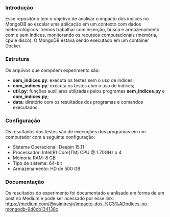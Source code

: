 ### Introdução
Esse repositório tem o objetivo de analisar o impacto dos índices no MongoDB ao escalar uma aplicação em um contexto com dados meteorológicos. Iremos trabalhar com inserção, busca e armazenamento com e sem índices, monitorando os recursos computacionais (memória, cpu e disco). O MongoDB estava sendo executado em um container Docker.

### Estrutura
Os arquivos que compõem experimento são:
* **sem_indices.py**: executa os testes sem o uso de índices;
* **com_indices.py**: executa os testes com o uso de índices;
* **util.py**: funções auxiliares utilizadas pelos programas **sem_indices.py** e **com_indices.py**;
* **data**: diretório com os resultados dos programas e comandos executados.

### Configuração
Os resultados dos testes são de execuções dos programas em um computador com a seguinte configuração:
* Sistema Operacional: Deepin 15.11
* Processador: Intel(R) Core(TM) CPU @ 1.70GHz x 4
* Mémoria RAM: 8 GB
* Tipo de sistema: 64-bit
* Armazenamento: HD de 500 GB

### Documentação
Os resultados do experimento foi documentado e anlisado em forma de um post no Medium e pode ser acessado por esse link: https://medium.com/@valmircsjr/impacto-dos-%C3%ADndices-no-mongodb-9d8cb134138c

